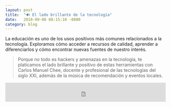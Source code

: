 ```yaml
---
layout: post
title:  "🔊 El lado brillante de la tecnología"
date:   2018-09-06 08:15:10 -0800
category: blog
---
```

La educación es uno de los usos positivos más comunes relacionados a la tecnología. Exploramos cómo acceder a recursos de calidad, aprender a diferenciarlos y cómo encontrar nuevas fuentes de nuestro interés.

> Porque no todo es hackers y amenazas en la tecnología, te platicamos el lado brillante y positivo de estas herramientas con Carlos Manuel Chee, docente y profesional de las tecnologías del siglo XXI, además de la música de recomendación y eventos locales.

<iframe width="100%" height="60" src="https://www.mixcloud.com/widget/iframe/?hide_cover=1&amp;mini=1&amp;feed=%2FUABCRadio%2Fel-lado-brillante-de-la-tencolog%C3%ADa%2F" frameborder="0"></iframe>